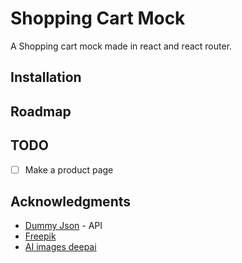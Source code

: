 # Shopping Cart Mock

A Shopping cart mock made in react and react router.

## Installation

## Roadmap

## TODO

- [ ] Make a product page



## Acknowledgments

- [Dummy Json](https://dummyjson.com) - API
- [Freepik](https://www.freepik.com/free-photo/young-couple-protection-mask-holding-multiple-paper-shopping-bag-walking-corridor-large-shopping-mall_15643096.htm)
- [AI images deepai](https://deepai.org/machine-learning-model/text2img)

